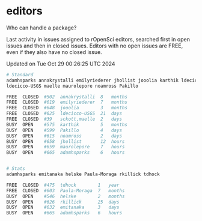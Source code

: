 # editors

Who can handle a package?

Last activity in issues assigned to rOpenSci editors, searched first in open
issues and then in closed issues. Editors with no open issues are FREE, even if
they also have no closed issue.


Updated on Tue Oct 29 00:26:25 UTC 2024

```bash
# Standard
adamhsparks annakrystalli emilyriederer jhollist jooolia karthik ldecicco
ldecicco-USGS maelle maurolepore noamross Pakillo

FREE  CLOSED  #502  annakrystalli  8   months
FREE  CLOSED  #619  emilyriederer  7   months
FREE  CLOSED  #648  jooolia        3   months
FREE  CLOSED  #625  ldecicco-USGS  21  days
FREE  CLOSED  #39   sckott,maelle  2   days
BUSY  OPEN    #575  karthik        5   months
BUSY  OPEN    #599  Pakillo        4   days
BUSY  OPEN    #615  noamross       2   days
BUSY  OPEN    #658  jhollist       12  hours
BUSY  OPEN    #659  maurolepore    7   hours
BUSY  OPEN    #665  adamhsparks    6   hours


# Stats
adamhsparks emitanaka helske Paula-Moraga rkillick tdhock

FREE  CLOSED  #475  tdhock        1   year
FREE  CLOSED  #603  Paula-Moraga  7   months
BUSY  OPEN    #546  helske        2   months
BUSY  OPEN    #626  rkillick      25  days
BUSY  OPEN    #632  emitanaka     3   days
BUSY  OPEN    #665  adamhsparks   6   hours
```
